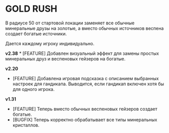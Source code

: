 # GOLD RUSH

В радиусе 50 от стартовой локации заменяет все обычные минеральные друзы на золотые, а вместо обычных источников веспена создает богатые источники.

Дается каждому игроку индивидуально.

**v2.38**
    * [FEATURE] Добавлен визуальный эффект для замены простых минеральных друз и веспеновых гейзеров на богатые.

**v2.20**

* [FEATURE] Добавлена игровая подсказка с описанием выбранных настроек для гандикапа. Выводится, если гандикап включен хотя бы для одного игрока.

**v1.31**

* [FEATURE] Теперь вместо обычных веспеновых гейзеров создает богатые.
* [BUGFIX] Теперь корректно обрабатывает все типы минеральных кристаллов.
